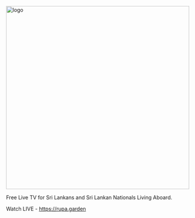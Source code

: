<img width="500" height="auto" alt="logo" src="https://github.com/user-attachments/assets/ce616d2f-e60c-44c0-a513-03837c39faa5" />

Free Live TV for Sri Lankans and Sri Lankan Nationals Living Aboard.

Watch LIVE - https://rupa.garden
